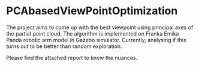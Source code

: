 # PCAbasedViewPointOptimization
The project aims to come up with the best viewpoint using principal axes of the partial point cloud. The algorithm is implemented on Franka Emika Panda robotic arm model in Gazebo simulator. Currently, analysing if this turns out to be better than random exploration.

Please find the attached report to know the nuances.
